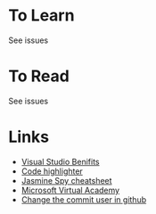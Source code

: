 # To Learn
See issues

# To Read
See issues

# Links
* [Visual Studio Benifits](https://my.visualstudio.com/benefits)
* [Code highlighter](http://hilite.me/)
* [Jasmine Spy cheatsheet](http://tobyho.com/2011/12/15/jasmine-spy-cheatsheet/)
* [Microsoft Virtual Academy](https://mva.microsoft.com)
* [Change the commit user in github](https://help.github.com/articles/changing-author-info/)
